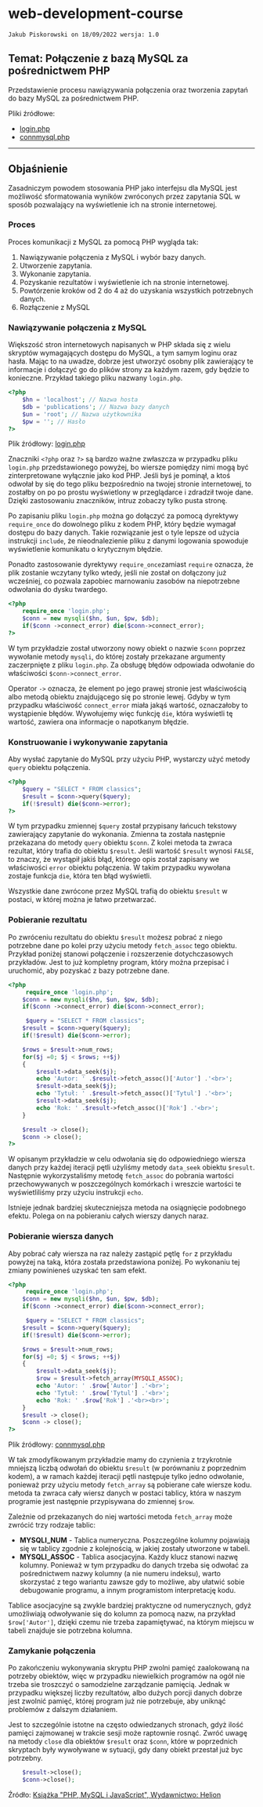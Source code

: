 # web-development-course

`Jakub Piskorowski on 18/09/2022 wersja: 1.0`

## Temat: Połączenie z bazą MySQL za pośrednictwem PHP

Przedstawienie procesu nawiązywania połączenia oraz tworzenia zapytań do bazy MySQL za pośrednictwem PHP.

Pliki źródłowe:
- [login.php](login.php)
- [connmysql.php](connmysql.php)

---

## Objaśnienie

Zasadniczym powodem stosowania PHP jako interfejsu dla MySQL jest możliwość sformatowania wyników zwróconych przez zapytania SQL w sposób pozwalający na wyświetlenie ich na stronie internetowej. 

### Proces

Proces komunikacji z MySQL za pomocą PHP wygląda tak:
1. Nawiązywanie połączenia z MySQL i wybór bazy danych.
2. Utworzenie zapytania.
3. Wykonanie zapytania.
4. Pozyskanie rezultatów i wyświetlenie ich na stronie internetowej.
5. Powtórzenie kroków od 2 do 4 aż do uzyskania wszystkich potrzebnych danych.
6. Rozłączenie z MySQL 

### Nawiązywanie połączenia z MySQL

Większość stron internetowych napisanych w PHP składa się z wielu skryptów wymagających dostępu do MySQL, a tym samym loginu oraz hasła. Mając to na uwadze, dobrze jest utworzyć osobny plik zawierający te informacje i dołączyć go do plików strony za każdym razem, gdy będzie to konieczne. Przykład takiego pliku nazwany `login.php`. 

``` php
<?php
    $hn = 'localhost'; // Nazwa hosta
    $db = 'publications'; // Nazwa bazy danych
    $un = 'root'; // Nazwa użytkownika
    $pw = ''; // Hasło 
?>
```

Plik źródłowy: [login.php](login.php)

Znaczniki `<?php` oraz `?>` są bardzo ważne zwłaszcza w przypadku pliku `login.php` przedstawionego powyżej, bo wiersze pomiędzy nimi mogą być zinterpretowane wyłącznie jako kod PHP. Jeśli byś je pominął, a ktoś odwołał by się do tego pliku bezpośrednio na twojej stronie internetowej, to zostałby on po po prostu wyświetlony w przeglądarce i zdradził twoje dane. Dzięki zastosowaniu znaczników, intruz zobaczy tylko pusta stronę.  

Po zapisaniu pliku `login.php` można go dołączyć za pomocą dyrektywy `require_once` do dowolnego pliku z kodem PHP, który będzie wymagał dostępu do bazy danych. Takie rozwiązanie jest o tyle lepsze od użycia instrukcji `include`, że nieodnalezienie pliku z danymi logowania spowoduje wyświetlenie komunikatu o krytycznym błędzie. 

Ponadto zastosowanie dyrektywy `require_once`zamiast `require` oznacza, że plik zostanie wczytany tylko wtedy, jeśli nie został on dołączony już wcześniej, co pozwala zapobiec marnowaniu zasobów na niepotrzebne odwołania do dysku twardego. 

``` php
<?php
    require_once 'login.php';
    $conn = new mysqli($hn, $un, $pw, $db);
    if($conn ->connect_error) die($conn->connect_error);
?>
```

W tym przykładzie został utworzony nowy obiekt o nazwie `$conn` poprzez wywołanie metody `mysqli`, do której zostały przekazane argumenty zaczerpnięte z pliku `login.php`. Za obsługę błędów odpowiada odwołanie do właściwości `$conn->connect_error`.

Operator `->` oznacza, że element po jego prawej stronie jest właściwością albo metodą obiektu znajdującego się po stronie lewej. Gdyby w tym przypadku właściwość `connect_error` miała jakąś wartość, oznaczałoby to wystąpienie błędów. Wywołujemy więc funkcję `die`, która wyświetli tę wartość, zawiera ona informacje o napotkanym błędzie.

### Konstruowanie i wykonywanie zapytania

Aby wysłać zapytanie do MySQL przy użyciu PHP, wystarczy użyć metody `query` obiektu połączenia.

```php
<?php
    $query = "SELECT * FROM classics";
    $result = $conn->query($query);
    if(!$result) die($conn->error);
?>
```

W tym przypadku zmiennej `$query` został przypisany łańcuch tekstowy zawierający zapytanie do wykonania. Zmienna ta została następnie przekazana do metody `query` obiektu `$conn`. Z kolei metoda ta zwraca rezultat, który trafia do obiektu `$result`. Jeśli wartość `$result` wynosi `FALSE`, to znaczy, że wystąpił jakiś błąd, którego opis został zapisany we właściwości `error` obiektu połączenia. W takim przypadku wywołana zostaje funkcja `die`, która ten błąd wyświetli.

Wszystkie dane zwrócone przez MySQL trafią do obiektu `$result` w postaci, w której można je łatwo przetwarzać. 

### Pobieranie rezultatu

Po zwróceniu rezultatu do obiektu `$result` możesz pobrać z niego potrzebne dane po kolei przy użyciu metody `fetch_assoc` tego obiektu. Przykład poniżej stanowi połączenie i rozszerzenie dotychczasowych przykładów. Jest to już kompletny program, który można przepisać i uruchomić, aby pozyskać z bazy potrzebne dane.

``` php
<?php
     require_once 'login.php';
    $conn = new mysqli($hn, $un, $pw, $db);
    if($conn ->connect_error) die($conn->connect_error);

     $query = "SELECT * FROM classics";
    $result = $conn->query($query);
    if(!$result) die($conn->error);

    $rows = $result->num_rows;
    for($j =0; $j < $rows; ++$j)
    {
        $result->data_seek($j);
        echo 'Autor: ' .$result->fetch_assoc()['Autor'] .'<br>';
        $result->data_seek($j);
        echo 'Tytuł: ' .$result->fetch_assoc()['Tytul'] .'<br>';
        $result->data_seek($j);
        echo 'Rok: ' .$result->fetch_assoc()['Rok'] .'<br>';
    }

    $result -> close();
    $conn -> close();
?>
```

W opisanym przykładzie w celu odwołania się do odpowiedniego wiersza danych przy każdej iteracji pętli użyliśmy metody `data_seek` obiektu `$result`. Następnie wykorzystaliśmy metodę `fetch_assoc` do pobrania wartości przechowywanych w poszczególnych komórkach i wreszcie wartości te wyświetliliśmy przy użyciu instrukcji `echo`. 

Istnieje jednak bardziej skuteczniejsza metoda na osiągnięcie podobnego efektu. Polega on na pobieraniu całych wierszy danych naraz. 

### Pobieranie wiersza danych

Aby pobrać cały wiersza na raz należy zastąpić pętlę `for` z przykładu powyżej na taką, która została przedstawiona poniżej. Po wykonaniu tej zmiany powinieneś uzyskać ten sam efekt. 

``` php
<?php
     require_once 'login.php';
    $conn = new mysqli($hn, $un, $pw, $db);
    if($conn ->connect_error) die($conn->connect_error);

     $query = "SELECT * FROM classics";
    $result = $conn->query($query);
    if(!$result) die($conn->error);

    $rows = $result->num_rows;
    for($j =0; $j < $rows; ++$j)
    {
        $result->data_seek($j);
        $row = $result->fetch_array(MYSQLI_ASSOC);
        echo 'Autor: ' .$row['Autor'] .'<br>';
        echo 'Tytuł: ' .$row['Tytul'] .'<br>';
        echo 'Rok: ' .$row['Rok'] .'<br><br>';
    }
    $result -> close();
    $conn -> close();
?>
```

Plik źródłowy: [connmysql.php](connmysql.php)

W tak zmodyfikowanym przykładzie mamy do czynienia z trzykrotnie mniejszą liczbą odwołań do obiektu `$result` (w porównaniu z poprzednim kodem), a w ramach każdej iteracji pętli  następuje tylko jedno odwołanie, ponieważ przy użyciu metody `fetch_array` są pobierane całe wiersze kodu. metoda ta zwraca cały wiersz danych w postaci tablicy, która w naszym programie jest następnie przypisywana do zmiennej `$row`. 

Zależnie od przekazanych do niej wartości metoda `fetch_array` może zwrócić trzy rodzaje tablic:

- **MYSQLI_NUM** - Tablica numeryczna. Poszczególne kolumny pojawiają się w tablicy zgodnie z kolejnością, w jakiej zostały utworzone w tabeli. 
- **MYSQLI_ASSOC** - Tablica asocjacyjna. Każdy klucz stanowi nazwę kolumny. Ponieważ w tym przypadku do danych trzeba się odwołać za pośrednictwem nazwy kolumny (a nie numeru indeksu), warto skorzystać z tego wariantu zawsze gdy to możliwe, aby ułatwić sobie debugowanie programu, a innym programistom interpretację kodu.

Tablice asocjacyjne są zwykle bardziej praktyczne od numerycznych, gdyż umożliwiają odwoływanie się  do kolumn za pomocą nazw, na przykład `$row['Autor']`, dzięki czemu nie trzeba zapamiętywać, na którym miejscu w tabeli znajduje sie potrzebna kolumna. 

### Zamykanie połączenia

Po zakończeniu wykonywania skryptu PHP zwolni pamięć zaalokowaną na potrzeby obiektów, więc w przypadku niewielkich programów na ogół nie trzeba sie troszczyć o samodzielne zarządzanie pamięcią. Jednak w przypadku większej liczby rezultatów, albo dużych porcji danych dobrze jest zwolnić pamięć, której program już nie potrzebuje, aby uniknąć problemów z dalszym działaniem. 

Jest to szczególnie istotne na często odwiedzanych stronach, gdyż ilość pamięci zajmowanej w trakcie sesji może raptownie rosnąć. Zwróć uwagę na metody `close` dla obiektów `$result` oraz `$conn`, które w poprzednich skryptach były wywoływane w sytuacji, gdy dany obiekt przestał już byc potrzebny. 

```php
    $result->close();
    $conn->close();
```

Źródło: [Książka "PHP, MySQL i JavaScript", Wydawnictwo: Helion](https://helion.pl/ksiazki/php-mysql-i-javascript-wprowadzenie-wydanie-v-robin-nixon,phmyj5.htm#format/e)

